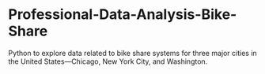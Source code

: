 # Professional-Data-Analysis-Bike-Share
Python to explore data related to bike share systems for three major cities in the United States—Chicago, New York City, and Washington.
